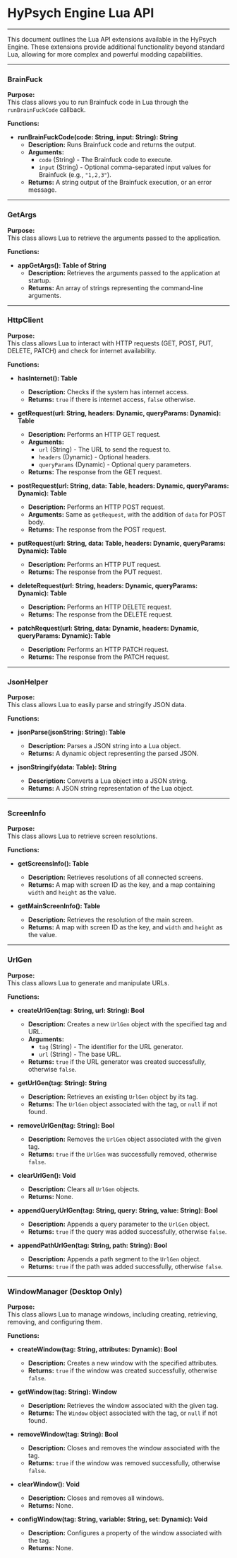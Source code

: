# HyPsych Engine Lua API

---

This document outlines the Lua API extensions available in the HyPsych Engine. These extensions provide additional functionality beyond standard Lua, allowing for more complex and powerful modding capabilities.

---


### **BrainFuck**
**Purpose:**  
This class allows you to run Brainfuck code in Lua through the `runBrainFuckCode` callback.

**Functions:**
- **runBrainFuckCode(code: String, input: String): String**  
  - **Description:** Runs Brainfuck code and returns the output.  
  - **Arguments:**
    - `code` (String) - The Brainfuck code to execute.
    - `input` (String) - Optional comma-separated input values for Brainfuck (e.g., `"1,2,3"`).
  - **Returns:** A string output of the Brainfuck execution, or an error message.

---

### **GetArgs**
**Purpose:**  
This class allows Lua to retrieve the arguments passed to the application.

**Functions:**
- **appGetArgs(): Table of String**  
  - **Description:** Retrieves the arguments passed to the application at startup.
  - **Returns:** An array of strings representing the command-line arguments.

---

### **HttpClient**
  **Purpose:**  
  This class allows Lua to interact with HTTP requests (GET, POST, PUT, DELETE, PATCH) and check for internet availability.
  
  **Functions:**
  - **hasInternet(): Table**  
    - **Description:** Checks if the system has internet access.
    - **Returns:** `true` if there is internet access, `false` otherwise.
  
  - **getRequest(url: String, headers: Dynamic, queryParams: Dynamic): Table**  
    - **Description:** Performs an HTTP GET request.
    - **Arguments:**
      - `url` (String) - The URL to send the request to.
      - `headers` (Dynamic) - Optional headers.
      - `queryParams` (Dynamic) - Optional query parameters.
    - **Returns:** The response from the GET request.
  
  - **postRequest(url: String, data: Table, headers: Dynamic, queryParams: Dynamic): Table**  
    - **Description:** Performs an HTTP POST request.
    - **Arguments:** Same as `getRequest`, with the addition of `data` for POST body.
    - **Returns:** The response from the POST request.
  
  - **putRequest(url: String, data: Table, headers: Dynamic, queryParams: Dynamic): Table**  
    - **Description:** Performs an HTTP PUT request.
    - **Returns:** The response from the PUT request.
  
  - **deleteRequest(url: String, headers: Dynamic, queryParams: Dynamic): Table**  
    - **Description:** Performs an HTTP DELETE request.
    - **Returns:** The response from the DELETE request.
  
  - **patchRequest(url: String, data: Dynamic, headers: Dynamic, queryParams: Dynamic): Table**  
    - **Description:** Performs an HTTP PATCH request.
    - **Returns:** The response from the PATCH request.

---

### **JsonHelper**
  **Purpose:**  
  This class allows Lua to easily parse and stringify JSON data.
  
  **Functions:**
  - **jsonParse(jsonString: String): Table**  
    - **Description:** Parses a JSON string into a Lua object.
    - **Returns:** A dynamic object representing the parsed JSON.
  
  - **jsonStringify(data: Table): String**  
    - **Description:** Converts a Lua object into a JSON string.
    - **Returns:** A JSON string representation of the Lua object.
  
  ---
  
  ### **ScreenInfo**
  **Purpose:**  
  This class allows Lua to retrieve screen resolutions.
  
  **Functions:**
  - **getScreensInfo(): Table**  
    - **Description:** Retrieves resolutions of all connected screens.
    - **Returns:** A map with screen ID as the key, and a map containing `width` and `height` as the value.
  
  - **getMainScreenInfo(): Table**  
    - **Description:** Retrieves the resolution of the main screen.
    - **Returns:** A map with screen ID as the key, and `width` and `height` as the value.

---

### **UrlGen**
  **Purpose:**  
  This class allows Lua to generate and manipulate URLs.
  
  **Functions:**
  - **createUrlGen(tag: String, url: String): Bool**  
    - **Description:** Creates a new `UrlGen` object with the specified tag and URL.
    - **Arguments:**
      - `tag` (String) - The identifier for the URL generator.
      - `url` (String) - The base URL.
    - **Returns:** `true` if the URL generator was created successfully, otherwise `false`.
  
  - **getUrlGen(tag: String): String**  
    - **Description:** Retrieves an existing `UrlGen` object by its tag.
    - **Returns:** The `UrlGen` object associated with the tag, or `null` if not found.
  
  - **removeUrlGen(tag: String): Bool**  
    - **Description:** Removes the `UrlGen` object associated with the given tag.
    - **Returns:** `true` if the `UrlGen` was successfully removed, otherwise `false`.
  
  - **clearUrlGen(): Void**  
    - **Description:** Clears all `UrlGen` objects.
    - **Returns:** None.
  
  - **appendQueryUrlGen(tag: String, query: String, value: String): Bool**  
    - **Description:** Appends a query parameter to the `UrlGen` object.
    - **Returns:** `true` if the query was added successfully, otherwise `false`.
  
  - **appendPathUrlGen(tag: String, path: String): Bool**  
    - **Description:** Appends a path segment to the `UrlGen` object.
    - **Returns:** `true` if the path was added successfully, otherwise `false`.

---

### **WindowManager** (Desktop Only)
  **Purpose:**  
  This class allows Lua to manage windows, including creating, retrieving, removing, and configuring them.
  
  **Functions:**
  - **createWindow(tag: String, attributes: Dynamic): Bool**  
    - **Description:** Creates a new window with the specified attributes.
    - **Returns:** `true` if the window was created successfully, otherwise `false`.
  
  - **getWindow(tag: String): Window**  
    - **Description:** Retrieves the window associated with the given tag.
    - **Returns:** The `Window` object associated with the tag, or `null` if not found.
  
  - **removeWindow(tag: String): Bool**  
    - **Description:** Closes and removes the window associated with the tag.
    - **Returns:** `true` if the window was removed successfully, otherwise `false`.
  
  - **clearWindow(): Void**  
    - **Description:** Closes and removes all windows.
    - **Returns:** None.
  
  - **configWindow(tag: String, variable: String, set: Dynamic): Void**  
    - **Description:** Configures a property of the window associated with the tag.
    - **Returns:** None.